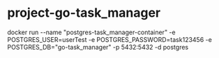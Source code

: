 # project-go-task_manager

docker run --name "postgres-task_manager-container" -e POSTGRES_USER=userTest -e POSTGRES_PASSWORD=task123456 -e POSTGRES_DB="go-task_manager" -p 5432:5432 -d postgres
